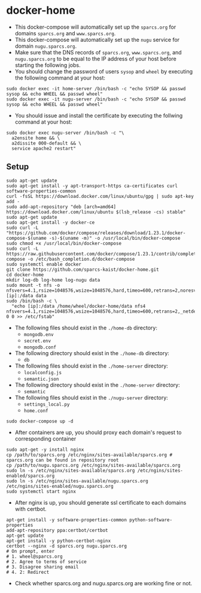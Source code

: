 # docker-home
* This docker-compose will automatically set up the `sparcs.org` for domains `sparcs.org` and `www.sparcs.org`.
* This docker-compose will automatically set up the `nugu` service for domain `nugu.sparcs.org`.
* Make sure that the DNS records of `sparcs.org`, `www.sparcs.org`, and `nugu.sparcs.org` to be equal to the IP address of your host before starting the following jobs.
* You should change the password of users `sysop` and `wheel` by executing the following command at your host:
```shell
sudo docker exec -it home-server /bin/bash -c "echo SYSOP && passwd sysop && echo WHEEL && passwd wheel"
sudo docker exec -it nugu-server /bin/bash -c "echo SYSOP && passwd sysop && echo WHEEL && passwd wheel"
```
* You should issue and install the certificate by executing the follwing command at your host:
```shell
sudo docker exec nugu-server /bin/bash -c "\
  a2ensite home && \
  a2dissite 000-default && \
  service apache2 restart"
```

## Setup
```shell
sudo apt-get update
sudo apt-get install -y apt-transport-https ca-certificates curl software-properties-common
curl -fsSL https://download.docker.com/linux/ubuntu/gpg | sudo apt-key add -
sudo add-apt-repository "deb [arch=amd64] https://download.docker.com/linux/ubuntu $(lsb_release -cs) stable"
sudo apt-get update
sudo apt-get install -y docker-ce
sudo curl -L "https://github.com/docker/compose/releases/download/1.23.1/docker-compose-$(uname -s)-$(uname -m)" -o /usr/local/bin/docker-compose
sudo chmod +x /usr/local/bin/docker-compose
sudo curl -L https://raw.githubusercontent.com/docker/compose/1.23.1/contrib/completion/bash/docker-compose -o /etc/bash_completion.d/docker-compose
sudo systemctl enable docker
git clone https://github.com/sparcs-kaist/docker-home.git
cd docker-home
mkdir log-db log-home log-nugu data
sudo mount -t nfs -o nfsvers=4.1,rsize=1048576,wsize=1048576,hard,timeo=600,retrans=2,noresvport [ip]:/data data
sudo /bin/bash -c \
  "echo [ip]:/data /home/wheel/docker-home/data nfs4 nfsvers=4.1,rsize=1048576,wsize=1048576,hard,timeo=600,retrans=2,_netdev,noresvport 0 0 >> /etc/fstab"
```
* The following files should exist in the `./home-db` directory:
  * `mongodb.env`
  * `secret.env`
  * `mongodb.conf`
* The following directory should exist in the `./home-db` directory:
  * `db`
* The following files should exist in the `./home-server` directory:
  * `localconfig.js`
  * `semantic.json`
* The following directory should exist in the `./home-server` directory:
  * `semantic`
* The following files should exist in the `./nugu-server` directory:
  * `settings_local.py`
  * `home.conf`
```shell
sudo docker-compose up -d
```
* After containers are up, you should proxy each domain's request to corresponding container
```shell
sudo apt-get -y install nginx
cp /path/to/sparcs.org /etc/nginx/sites-available/sparcs.org # sparcs.org can be found in repository root
cp /path/to/nugu.sparcs.org /etc/nginx/sites-available/sparcs.org
sudo ln -s /etc/nginx/sites-available/sparcs.org /etc/ngins/sites-enabled/sparcs.org
sudo ln -s /etc/nginx/sites-available/nugu.sparcs.org /etc/ngins/sites-enabled/nugu.sparcs.org
sudo systemctl start nginx
```

* After nginx is up, you should generate ssl certificate to each domains with certbot.
```shell
apt-get install -y software-properties-common python-software-properties
add-apt-repository ppa:certbot/certbot
apt-get update
apt-get install -y python-certbot-nginx
certbot --nginx -d sparcs.org nugu.sparcs.org
# On prompt, enter
# 1. wheel@sparcs.org
# 2. Agree to terms of service
# 3. Disagree sharing email
# 4. 2: Redirect
```

* Check whether sparcs.org and nugu.sparcs.org are working fine or not.
